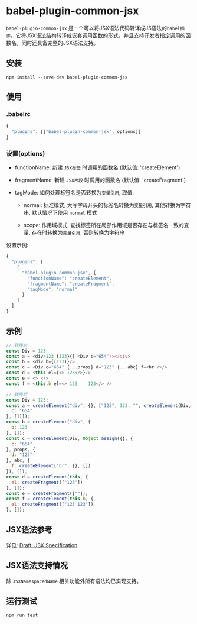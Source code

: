 
# babel-plugin-common-jsx
`babel-plugin-common-jsx` 是一个可以将JSX语法代码转译成JS语法的`babel插件`。它将JSX语法结构转译成嵌套调用函数的形式，并且支持开发者指定调用的函数名，同时还具备完整的JSX语法支持。

## 安装
```
npm install --save-dev babel-plugin-common-jsx
```

## 使用
### .babelrc
```javascript
{
  "plugins": [["babel-plugin-common-jsx", options]]
}
```

### 设置(options)
* functionName: 新建 `JSX标签` 时调用的函数名 (默认值: 'createElement')

* fragmentName: 新建 `JSX片段` 时调用的函数名 (默认值: 'createFragment')

* tagMode: 如何处理标签名是否转换为`变量引用`, 取值: 

  * normal: 标准模式, 大写字母开头的标签名转换为`变量引用`, 其他转换为字符串, 默认情况下使用 `normal` 模式
  
  * scope: 作用域模式, 查找标签所在局部作用域是否存在与标签名一致的变量, 存在时转换为`变量引用`, 否则转换为字符串

设置示例: 
```javascript
{
  "plugins": [
    [
      "babel-plugin-common-jsx", {
        "functionName": "createElement",
        "fragmentName": "createFragment",
        "tagMode": "normal"
      }
    ]
  ]
}

```

## 示例
```javascript
// 转换前
const Div = 123
const a = <div>123 {123}{} <Div c="654"/></div>
const b = <div b={(123)}/>
const c = <Div c="654" {...props} d="123" {...abc} f=<br />/>
const d = <this el={<> 123</>}/>
const e = <> </>
const f = <this.b el=<> 123    123</> />

// 转换后
const Div = 123;
const a = createElement("div", {}, ["123", 123, "", createElement(Div, {
  c: "654"
}, [])]);
const b = createElement("div", {
  b: 123
}, []);
const c = createElement(Div, Object.assign({}, {
  c: "654"
}, props, {
  d: "123"
}, abc, {
  f: createElement("br", {}, [])
}), []);
const d = createElement(this, {
  el: createFragment(["123"])
}, []);
const e = createFragment([""]);
const f = createElement(this.b, {
  el: createFragment(["123 123"])
}, []);
```

## JSX语法参考
详见: [Draft: JSX Specification](https://facebook.github.io/jsx/) 

## JSX语法支持情况
除 `JSXNamespacedName` 相关功能外所有语法均已实现支持。

## 运行测试
```shell
npm run test
```

